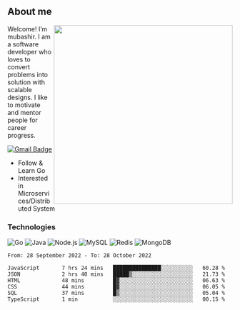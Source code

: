 ## About me

<img align="right" src="https://github-readme-stats-zhiwei-feng.vercel.app/api?username=mub4shir&show_icons=true" width="400" />

Welcome! I’m mubashir. I am a software developer who loves to convert problems into solution with scalable designs. I like to motivate and mentor people for career progress.

[![Gmail Badge](https://img.shields.io/badge/-mubashir11131719@gmail.com-c14438?style=flat-square&logo=Gmail&logoColor=white&link=mailto:mubashir11131719@gmail.com)](mailto:mubashir11131719@gmail.com)




- Follow & Learn Go
- Interested in Microservices/Distributed System


### Technologies
![Go](https://img.shields.io/badge/-Go-000000?style=flat-square&logo=go)
![Java](https://img.shields.io/badge/-Java-E34A86?style=flat-square&logo=java)
![Node.js](https://img.shields.io/badge/-Node.js-000000?style=flat-square&logo=node.js)
![MySQL](https://img.shields.io/badge/-MySQL-orange?style=flat-square&logo=MySQL)
![Redis](https://img.shields.io/badge/-Redis-black?style=flat-square&logo=Redis)
![MongoDB](https://img.shields.io/badge/-MongoDB-000000?style=flat-square&logo=mongodb)






<!--START_SECTION:waka-->

```text
From: 28 September 2022 - To: 28 October 2022

JavaScript       7 hrs 24 mins   ███████████████░░░░░░░░░░   60.28 %
JSON             2 hrs 40 mins   █████▒░░░░░░░░░░░░░░░░░░░   21.73 %
HTML             48 mins         █▓░░░░░░░░░░░░░░░░░░░░░░░   06.63 %
CSS              44 mins         █▓░░░░░░░░░░░░░░░░░░░░░░░   06.05 %
SQL              37 mins         █▒░░░░░░░░░░░░░░░░░░░░░░░   05.04 %
TypeScript       1 min           ░░░░░░░░░░░░░░░░░░░░░░░░░   00.15 %
```

<!--END_SECTION:waka-->
</p>


